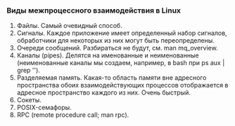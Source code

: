 ### Виды межпроцессного взаимодействия в Linux

1. Файлы. Самый очевидный способ.
2. Сигналы. Каждое приложение имеет определенный набор сигналов, обработчики для некоторых из них могут быть переопределены.
3. Очереди сообщений. Разбираться не будут, см. man mq_overview.
4. Каналы (pipes). Делятся на именованные и неименованные (неименованные каналы мы создаем, например, в bash при ps aux | grep '').
5. Разделяемая память. Какая-то область памяти вне адресного пространства обоих взаимодействующих процессов отображается в адресное пространство каждого из них. Очень быстрый.
6. Сокеты.
7. POSIX-семафоры.
8. RPC (remote procedure call; man rpc).
